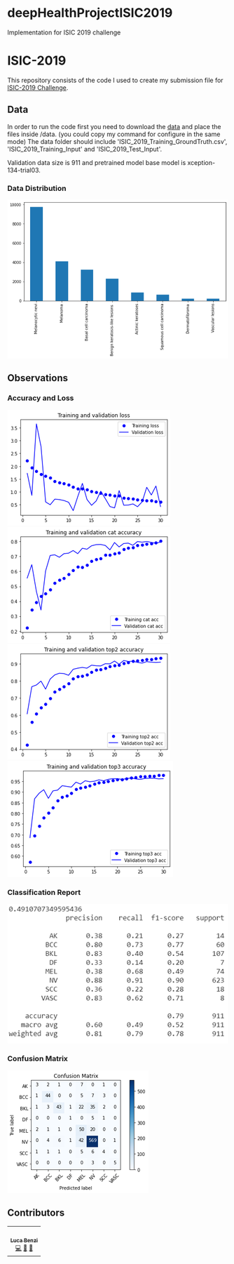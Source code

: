 # deepHealthProjectISIC2019
Implementation  for ISIC 2019 challenge 

# ISIC-2019

This repository consists of the code I used to create my submission file for [ISIC-2019 Challenge](https://challenge2019.isic-archive.com/).

## Data

In order to run the code first you need to download the [data](https://challenge2019.isic-archive.com/) and place the files inside /data. (you could copy my command for configure in the same mode)
The data folder should include 'ISIC_2019_Training_GroundTruth.csv', 'ISIC_2019_Training_Input' and 'ISIC_2019_Test_Input'.


Validation data size is 911 and pretrained model base model is xception-134-trial03.

### Data Distribution

![dist](images/datadistribution.png)

##  Observations


### Accuracy and Loss

![loss](images/trainingvalidation.png)
![accuracy](images/trainingvalidatiocataccuracy.png)
![accuracy](images/trainingvalidatiotop2accuracy.png)
![accuracy](images/trainingvalidatiotop3accuracy.png)


### Classification Report

![report](images/result.PNG)


### Confusion Matrix

![confusionMatrix](images/confusionmatrix.png)


## Contributors
<table>
  <tr>
    <td align="center"><a href="https://github.com/onboarding92"><br /><sub><b>Luca Benzi</b></sub></a><br /><a href="https://github.com/deepHealthProjectISIC2019/commits?author=BenziLuca" title="Code">💻</a> <a href="#ideas-BenziLuca" title="Ideas, Planning, & Feedback">🤔</a> <a href="#tool-BenziLuca" title="Tools">🔧</a></td>
  </tr>
</table>
